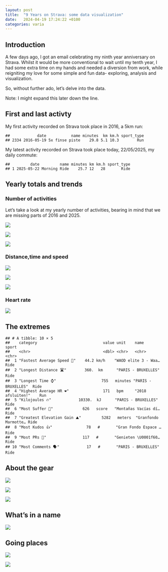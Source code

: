 ```yaml
---
layout: post
title:  "9 Years on Strava: some data visualization"
date:   2024-04-19 17:24:22 +0100
categories: varia
---
```

## Introduction

A few days ago, I got an email celebrating my ninth year anniversary on
Strava. Whilst it would be more conventional to wait until my tenth
year, I had some extra time on my hands and needed a diversion from
work, while reigniting my love for some simple and fun data- exploring,
analysis and visualization.

So, without further ado, let’s delve into the data.

Note: I might expand this later down the line.

## First and last activty

My first activity recorded on Strava took place in 2016, a 5km run:

    ##            date           name minutes  km km.h sport_type
    ## 2334 2016-05-19 5x finse piste    29.8 5.1 10.3        Run

My latest activity recorded on Strava took place today, 22/05/2025, my
daily commute:

    ##         date         name minutes km km.h sport_type
    ## 1 2025-05-22 Morning Ride    25.7 12   28       Ride

## Yearly totals and trends

### Number of activities

Let’s take a look at my yearly number of activities, bearing in mind
that we are missing parts of 2016 and 2025.



![](/docs/assets/strava_files/figure-markdown_strict/unnamed-chunk-4-1.png)

![](/docs/assets/strava_files/figure-markdown_strict/unnamed-chunk-5-1.png)

![](/docs/assets/strava_files/figure-markdown_strict/unnamed-chunk-6-1.png)

### Distance,time and speed

![](/docs/assets/strava_files/figure-markdown_strict/unnamed-chunk-7-1.png)

![](/docs/assets/strava_files/figure-markdown_strict/unnamed-chunk-8-1.png)

![](/docs/assets/strava_files/figure-markdown_strict/unnamed-chunk-9-1.png)

### Heart rate

![](/docs/assets/strava_files/figure-markdown_strict/unnamed-chunk-10-1.png)

## The extremes

    ## # A tibble: 10 × 5
    ##    category                             value unit    name                 sport
    ##    <chr>                                <dbl> <chr>   <chr>                <chr>
    ##  1 "Fastest Average Speed 🚵"    44.2 km/h    "WAOD elite 3 - Waa… Ride
    ##  2 "Longest Distance 🛣️"        360.  km      "PARIS - BRUXELLES"  Ride
    ##  3 "Longest Time ⌚"                    755   minutes "PARIS - BRUXELLES"  Ride
    ##  4 "Highest Average HR ❤️"               171   bpm     "2018 afsluiten!"    Run  
    ##  5 "Kilojoules 🔥"            10330.  kJ      "PARIS - BRUXELLES"  Ride
    ##  6 "Most Suffer 🥵"             626   score   "Montañas Vacías dí… Ride
    ##  7 "Greatest Elevation Gain ⛰️"         5282   meters  "Granfondo Marmotte… Ride
    ##  8 "Most Kudos 👍"               78   #       "Gran Fondo Espace … Ride
    ##  9 "Most PRs 🏅"                117   #       "Genieten \U0001f60… Ride
    ## 10 "Most Comments 🗣️"            17   #       "PARIS - BRUXELLES"  Ride

## About the gear

![](/docs/assets/strava_files/figure-markdown_strict/unnamed-chunk-12-1.png)

![](/docs/assets/strava_files/figure-markdown_strict/unnamed-chunk-13-1.png)

![](/docs/assets/strava_files/figure-markdown_strict/unnamed-chunk-14-1.png)

## What’s in a name

![](/docs/assets/strava_files/figure-markdown_strict/unnamed-chunk-15-1.png)

## Going places



![](/docs/assets/strava_files/figure-markdown_strict/unnamed-chunk-16-1.png)



![](/docs/assets/strava_files/figure-markdown_strict/unnamed-chunk-17-1.png)
